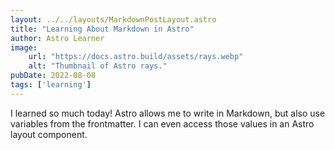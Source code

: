 ```yaml
---
layout: ../../layouts/MarkdownPostLayout.astro
title: "Learning About Markdown in Astro"
author: Astro Learner
image:
    url: "https://docs.astro.build/assets/rays.webp"
    alt: "Thumbnail of Astro rays."
pubDate: 2022-08-08
tags: ['learning']
---
```

I learned so much today! Astro allows me to write in Markdown, but also use variables from the frontmatter. I can even access those values in an Astro layout component.

